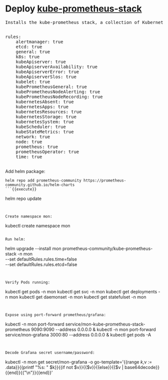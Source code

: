 
# Deploy [kube-prometheus-stack](https://github.com/prometheus-community/helm-charts/tree/main/charts/kube-prometheus-stack)

 <pre class="file">
Installs the kube-prometheus stack, a collection of Kubernetes manifests, Grafana dashboards, and Prometheus rules combined with documentation and scripts to provide easy to operate end-to-end Kubernetes cluster monitoring with Prometheus using the Prometheus Operator.
 </pre>


<pre class="file">
rules:
    alertmanager: true
    etcd: true
    general: true
    k8s: true
    kubeApiserver: true
    kubeApiserverAvailability: true
    kubeApiserverError: true
    kubeApiserverSlos: true
    kubelet: true
    kubePrometheusGeneral: true
    kubePrometheusNodeAlerting: true
    kubePrometheusNodeRecording: true
    kubernetesAbsent: true
    kubernetesApps: true
    kubernetesResources: true
    kubernetesStorage: true
    kubernetesSystem: true
    kubeScheduler: true
    kubeStateMetrics: true
    network: true
    node: true
    prometheus: true
    prometheusOperator: true
    time: true
 </pre>


Add helm package:
``` 
helm repo add prometheus-community https://prometheus-community.github.io/helm-charts
```{{execute}}

``` 
helm repo update
```{{execute}}


Create namespace mon:
``` 
kubectl create namespace mon
```{{execute}}

Run helm:
``` 
helm upgrade --install mon prometheus-community/kube-prometheus-stack -n mon \
--set defaultRules.rules.time=false \
--set defaultRules.rules.etcd=false
```{{execute}}


Verify Pods running:
``` 
kubectl get pods -n mon
kubectl get svc -n mon
kubectl get deployments -n mon
kubectl get daemonset -n mon
kubectl get statefulset -n mon
```{{execute}}


Expose using port-forward prometheus/grafana:
``` 
kubectl -n mon port-forward service/mon-kube-prometheus-stack-prometheus  9090:9090  --address 0.0.0.0 &
kubectl -n mon port-forward service/mon-grafana 3000:80  --address 0.0.0.0 &
kubectl get pods -A
```{{execute}}


Decode Grafana secret username/password:
``` 
kubectl -n mon get secret/mon-grafana -o go-template='{{range $k,$v := .data}}{{printf "%s: " $k}}{{if not $v}}{{$v}}{{else}}{{$v | base64decode}}{{end}}{{"\n"}}{{end}}'
```{{execute}}